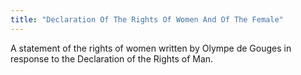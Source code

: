 ```yaml
---
title: "Declaration Of The Rights Of Women And Of The Female"
---
```

A statement of the rights of women written by Olympe de Gouges in response to the Declaration of the Rights of Man.

